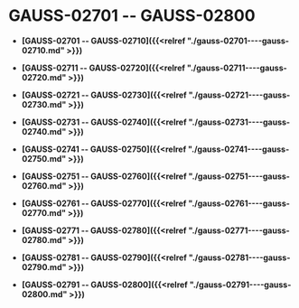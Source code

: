 # GAUSS-02701 -- GAUSS-02800<a name="ZH-CN_TOPIC_0302072889"></a>

-   **[GAUSS-02701 -- GAUSS-02710]({{<relref "./gauss-02701----gauss-02710.md" >}})**  

-   **[GAUSS-02711 -- GAUSS-02720]({{<relref "./gauss-02711----gauss-02720.md" >}})**  

-   **[GAUSS-02721 -- GAUSS-02730]({{<relref "./gauss-02721----gauss-02730.md" >}})**  

-   **[GAUSS-02731 -- GAUSS-02740]({{<relref "./gauss-02731----gauss-02740.md" >}})**  

-   **[GAUSS-02741 -- GAUSS-02750]({{<relref "./gauss-02741----gauss-02750.md" >}})**  

-   **[GAUSS-02751 -- GAUSS-02760]({{<relref "./gauss-02751----gauss-02760.md" >}})**  

-   **[GAUSS-02761 -- GAUSS-02770]({{<relref "./gauss-02761----gauss-02770.md" >}})**  

-   **[GAUSS-02771 -- GAUSS-02780]({{<relref "./gauss-02771----gauss-02780.md" >}})**  

-   **[GAUSS-02781 -- GAUSS-02790]({{<relref "./gauss-02781----gauss-02790.md" >}})**  

-   **[GAUSS-02791 -- GAUSS-02800]({{<relref "./gauss-02791----gauss-02800.md" >}})**  



